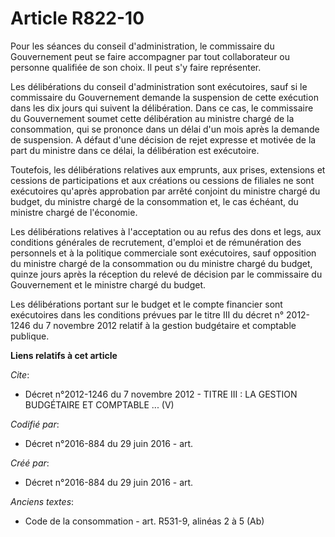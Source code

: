 # Article R822-10

Pour les séances du conseil d'administration, le commissaire du Gouvernement peut se faire accompagner par tout collaborateur
ou personne qualifiée de son choix. Il peut s'y faire représenter. 

Les délibérations du conseil d'administration sont exécutoires, sauf si le commissaire du Gouvernement demande la suspension
de cette exécution dans les dix jours qui suivent la délibération. Dans ce cas, le commissaire du Gouvernement soumet cette
délibération au ministre chargé de la consommation, qui se prononce dans un délai d'un mois après la demande de suspension. A
défaut d'une décision de rejet expresse et motivée de la part du ministre dans ce délai, la délibération est exécutoire. 

Toutefois, les délibérations relatives aux emprunts, aux prises, extensions et cessions de participations et aux créations ou
cessions de filiales ne sont exécutoires qu'après approbation par arrêté conjoint du ministre chargé du budget, du ministre
chargé de la consommation et, le cas échéant, du ministre chargé de l'économie. 

Les délibérations relatives à l'acceptation ou au refus des dons et legs, aux conditions générales de recrutement, d'emploi
et de rémunération des personnels et à la politique commerciale sont exécutoires, sauf opposition du ministre chargé de la
consommation ou du ministre chargé du budget, quinze jours après la réception du relevé de décision par le commissaire du
Gouvernement et le ministre chargé du budget. 

Les délibérations portant sur le budget et le compte financier sont exécutoires dans les conditions prévues par le titre III
du décret n° 2012-1246 du 7 novembre 2012 relatif à la gestion budgétaire et comptable publique.

**Liens relatifs à cet article**

_Cite_:

  - Décret n°2012-1246  du 7 novembre 2012 -  TITRE III : LA GESTION BUDGÉTAIRE ET COMPTABLE ... (V)

_Codifié par_:

  - Décret n°2016-884 du 29 juin 2016 - art.

_Créé par_:

  - Décret n°2016-884 du 29 juin 2016 - art.

_Anciens textes_:

  - Code de la consommation - art. R531-9, alinéas 2 à 5 (Ab)
